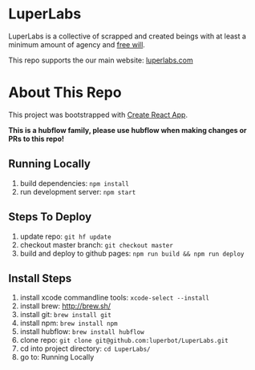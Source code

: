 LuperLabs
=========

LuperLabs is a collective of scrapped and created beings with at least a minimum amount of agency and [free will](https://en.wikipedia.org/wiki/Free_will).

This repo supports the our main website: [luperlabs.com](http://luperlabs.com/)

# About This Repo

This project was bootstrapped with [Create React App](https://github.com/facebookincubator/create-react-app).

**This is a hubflow family, please use hubflow when making changes or PRs to this repo!**

## Running Locally

1. build dependencies: `npm install`
1. run development server: `npm start`

## Steps To Deploy

1. update repo: `git hf update`
1. checkout master branch: `git checkout master`
1. build and deploy to github pages: `npm run build && npm run deploy`

## Install Steps

1. install xcode commandline tools: `xcode-select --install`
1. install brew: http://brew.sh/
1. install git: `brew install git`
1. install npm: `brew install npm`
1. install hubflow: `brew install hubflow`
1. clone repo: `git clone git@github.com:luperbot/LuperLabs.git`
1. cd into project directory: `cd LuperLabs/`
1. go to: Running Locally
